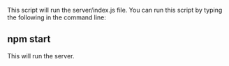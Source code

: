 This script will run the server/index.js file. You can run this script by typing the following in the command line:

## npm start


This will run the server.
